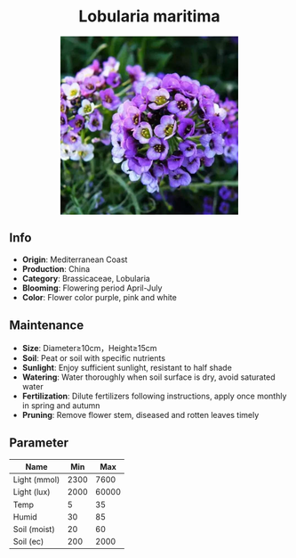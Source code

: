 <h1 align='center'>Lobularia maritima</h1>
<p align="center">
    <img 
        align='center'
        width='320'
        src="../images/lobularia maritima.png" 
        alt='Lobularia maritima' />
</p>

## Info

 - **Origin**: Mediterranean Coast
 - **Production**: China
 - **Category**: Brassicaceae, Lobularia
 - **Blooming**: Flowering period April-July
 - **Color**: Flower color purple, pink and white

## Maintenance

 - **Size**: Diameter≥10cm，Height≥15cm
 - **Soil**: Peat or soil with specific nutrients
 - **Sunlight**: Enjoy sufficient sunlight, resistant to half shade
 - **Watering**: Water thoroughly when soil surface is dry, avoid saturated water
 - **Fertilization**: Dilute fertilizers following instructions, apply once monthly in spring and autumn
 - **Pruning**: Remove flower stem, diseased and rotten leaves timely

## Parameter

| Name         | Min  | Max   |
|--------------|------|-------|
| Light (mmol) | 2300 | 7600  |
| Light (lux)  | 2000 | 60000 |
| Temp         | 5    | 35    |
| Humid        | 30   | 85    |
| Soil (moist) | 20   | 60    |
| Soil (ec)    | 200  | 2000  |